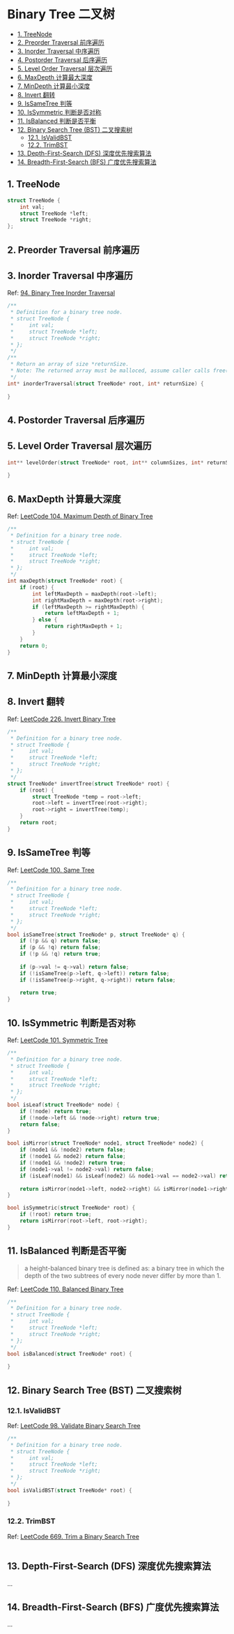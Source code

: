 # Binary Tree 二叉树
<!-- TOC -->

- [1. TreeNode](#1-treenode)
- [2. Preorder Traversal 前序遍历](#2-preorder-traversal-前序遍历)
- [3. Inorder Traversal 中序遍历](#3-inorder-traversal-中序遍历)
- [4. Postorder Traversal 后序遍历](#4-postorder-traversal-后序遍历)
- [5. Level Order Traversal 层次遍历](#5-level-order-traversal-层次遍历)
- [6. MaxDepth 计算最大深度](#6-maxdepth-计算最大深度)
- [7. MinDepth 计算最小深度](#7-mindepth-计算最小深度)
- [8. Invert 翻转](#8-invert-翻转)
- [9. IsSameTree 判等](#9-issametree-判等)
- [10. IsSymmetric 判断是否对称](#10-issymmetric-判断是否对称)
- [11. IsBalanced 判断是否平衡](#11-isbalanced-判断是否平衡)
- [12. Binary Search Tree (BST) 二叉搜索树](#12-binary-search-tree-bst-二叉搜索树)
    - [12.1. IsValidBST](#121-isvalidbst)
    - [12.2. TrimBST](#122-trimbst)
- [13. Depth-First-Search (DFS) 深度优先搜索算法](#13-depth-first-search-dfs-深度优先搜索算法)
- [14. Breadth-First-Search (BFS) 广度优先搜索算法](#14-breadth-first-search-bfs-广度优先搜索算法)

<!-- /TOC -->

## 1. TreeNode
``` C
struct TreeNode {
    int val;
    struct TreeNode *left;
    struct TreeNode *right;
};
```

## 2. Preorder Traversal 前序遍历

## 3. Inorder Traversal 中序遍历
Ref: [94. Binary Tree Inorder Traversal](https://leetcode.com/problems/binary-tree-inorder-traversal/description/)
``` C
/**
 * Definition for a binary tree node.
 * struct TreeNode {
 *     int val;
 *     struct TreeNode *left;
 *     struct TreeNode *right;
 * };
 */
/**
 * Return an array of size *returnSize.
 * Note: The returned array must be malloced, assume caller calls free().
 */
int* inorderTraversal(struct TreeNode* root, int* returnSize) {
    
}
```

## 4. Postorder Traversal 后序遍历

## 5. Level Order Traversal 层次遍历
``` C
int** levelOrder(struct TreeNode* root, int** columnSizes, int* returnSize) {
    
}
```

## 6. MaxDepth 计算最大深度
Ref: [LeetCode 104. Maximum Depth of Binary Tree](https://leetcode.com/problems/maximum-depth-of-binary-tree/description/)
``` C
/**
 * Definition for a binary tree node.
 * struct TreeNode {
 *     int val;
 *     struct TreeNode *left;
 *     struct TreeNode *right;
 * };
 */
int maxDepth(struct TreeNode* root) {
    if (root) {
        int leftMaxDepth = maxDepth(root->left);
        int rightMaxDepth = maxDepth(root->right);
        if (leftMaxDepth >= rightMaxDepth) {
            return leftMaxDepth + 1;
        } else {
            return rightMaxDepth + 1;
        }
    }
    return 0;
}
```

## 7. MinDepth 计算最小深度

## 8. Invert 翻转
Ref: [LeetCode 226. Invert Binary Tree](https://leetcode.com/problems/invert-binary-tree/description/)
``` C
/**
 * Definition for a binary tree node.
 * struct TreeNode {
 *     int val;
 *     struct TreeNode *left;
 *     struct TreeNode *right;
 * };
 */
struct TreeNode* invertTree(struct TreeNode* root) {
    if (root) {
        struct TreeNode *temp = root->left;
        root->left = invertTree(root->right);
        root->right = invertTree(temp);
    }
    return root;
}
```

## 9. IsSameTree 判等
Ref: [LeetCode 100. Same Tree](https://leetcode.com/problems/same-tree/description/)
``` C
/**
 * Definition for a binary tree node.
 * struct TreeNode {
 *     int val;
 *     struct TreeNode *left;
 *     struct TreeNode *right;
 * };
 */
bool isSameTree(struct TreeNode* p, struct TreeNode* q) {
    if (!p && q) return false;
    if (p && !q) return false;
    if (!p && !q) return true;
    
    if (p->val != q->val) return false;
    if (!isSameTree(p->left, q->left)) return false;
    if (!isSameTree(p->right, q->right)) return false;
    
    return true;
}
```

## 10. IsSymmetric 判断是否对称
Ref: [LeetCode 101. Symmetric Tree](https://leetcode.com/problems/symmetric-tree/description/)
``` C
/**
 * Definition for a binary tree node.
 * struct TreeNode {
 *     int val;
 *     struct TreeNode *left;
 *     struct TreeNode *right;
 * };
 */
bool isLeaf(struct TreeNode* node) {
    if (!node) return true; 
    if (!node->left && !node->right) return true;
    return false;
}

bool isMirror(struct TreeNode* node1, struct TreeNode* node2) {
    if (node1 && !node2) return false;
    if (!node1 && node2) return false;
    if (!node1 && !node2) return true;
    if (node1->val != node2->val) return false;
    if (isLeaf(node1) && isLeaf(node2) && node1->val == node2->val) return true;
    
    return isMirror(node1->left, node2->right) && isMirror(node1->right, node2->left); 
}

bool isSymmetric(struct TreeNode* root) {
    if (!root) return true;
    return isMirror(root->left, root->right);
}
```

## 11. IsBalanced 判断是否平衡

> a height-balanced binary tree is defined as: a binary tree in which the depth of the two subtrees of every node never differ by more than 1.

Ref: [LeetCode 110. Balanced Binary Tree](https://leetcode.com/problems/balanced-binary-tree/description/)
``` C
/**
 * Definition for a binary tree node.
 * struct TreeNode {
 *     int val;
 *     struct TreeNode *left;
 *     struct TreeNode *right;
 * };
 */
bool isBalanced(struct TreeNode* root) {
    
}
```

## 12. Binary Search Tree (BST) 二叉搜索树

### 12.1. IsValidBST
Ref: [LeetCode 98. Validate Binary Search Tree](https://leetcode.com/problems/validate-binary-search-tree/description/)
``` C
/**
 * Definition for a binary tree node.
 * struct TreeNode {
 *     int val;
 *     struct TreeNode *left;
 *     struct TreeNode *right;
 * };
 */
bool isValidBST(struct TreeNode* root) {
    
}
```

### 12.2. TrimBST
Ref: [LeetCode 669. Trim a Binary Search Tree](https://leetcode.com/problems/trim-a-binary-search-tree/description/)
``` C
```

## 13. Depth-First-Search (DFS) 深度优先搜索算法
...

## 14. Breadth-First-Search (BFS) 广度优先搜索算法
...